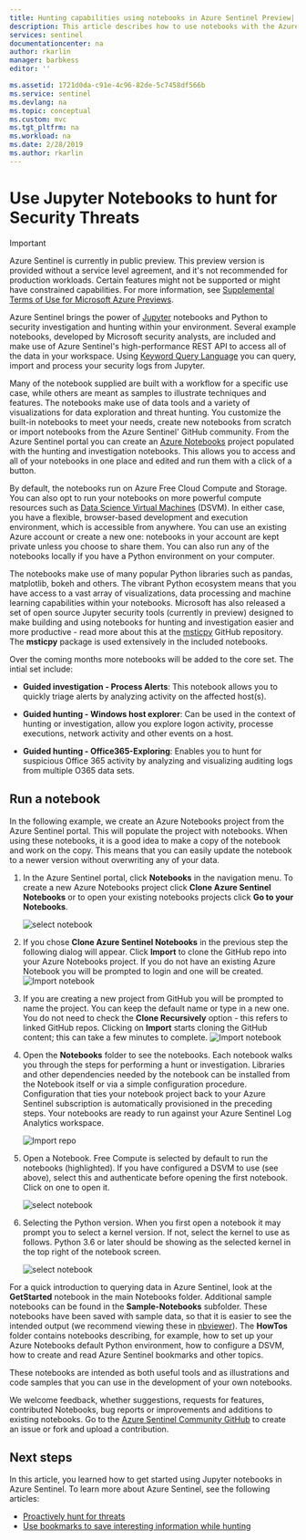 ```yaml
---
title: Hunting capabilities using notebooks in Azure Sentinel Preview| Microsoft Docs
description: This article describes how to use notebooks with the Azure Sentinel hunting capabilities.
services: sentinel
documentationcenter: na
author: rkarlin
manager: barbkess
editor: ''

ms.assetid: 1721d0da-c91e-4c96-82de-5c7458df566b
ms.service: sentinel
ms.devlang: na
ms.topic: conceptual
ms.custom: mvc
ms.tgt_pltfrm: na
ms.workload: na
ms.date: 2/28/2019
ms.author: rkarlin
---
```


# Use Jupyter Notebooks to hunt for Security Threats

> [!IMPORTANT]
> Azure Sentinel is currently in public preview.
> This preview version is provided without a service level agreement, and it's not recommended for production workloads. Certain features might not be supported or might have constrained capabilities. 
> For more information, see [Supplemental Terms of Use for Microsoft Azure Previews](https://azure.microsoft.com/support/legal/preview-supplemental-terms/).

Azure Sentinel brings the power of [Jupyter](https://jupyter.org/) notebooks and Python to security investigation and hunting within your environment. Several example notebooks, developed by Microsoft security analysts, are included and make use of Azure Sentinel's high-performance REST API to access all of the data in your workspace. Using [Keyword Query Language](https://docs.microsoft.com/en-us/sharepoint/dev/general-development/keyword-query-language-kql-syntax-reference) you can query, import and process your security logs from Jupyter.

Many of the notebook supplied are built with a workflow for a specific use case, while others are meant as samples to illustrate techniques and features. The notebooks make use of data tools and a variety of visualizations for data exploration and threat hunting.​ You customize the built-in notebooks to meet your needs, create new notebooks from scratch or import notebooks from the Azure Sentinel' GitHub community. From the Azure Sentinel portal you can create an [Azure Notebooks](https://notebooks.azure.com/) project populated with the hunting and investigation notebooks. This allows you to access and all of your notebooks in one place and edited and run them with a click of a button.

By default, the notebooks run on Azure Free Cloud Compute and Storage. You can also opt to run your notebooks on more powerful compute resources such as [Data Science Virtual Machines](https://azure.microsoft.com/en-us/services/virtual-machines/data-science-virtual-machines/) (DSVM). In either case, you have a flexible, browser-based development and execution environment, which is accessible from anywhere. You can use an existing Azure account or create a new one: notebooks in your account are kept private unless you choose to share them. You can also run any of the notebooks locally if you have a Python environment on your computer.

The notebooks make use of many popular Python libraries such as pandas, matplotlib, bokeh and others. The vibrant Python ecosystem means that you have access to a vast array of visualizations, data processing and machine learning capabilities within your notebooks. Microsoft has also released a set of open source Jupyter security tools (currently in preview) designed to make building and using notebooks for hunting and investigation easier and more productive - read more about this at the [msticpy](https://github.com/Microsoft/msticpy/) GitHub repository. The **msticpy** package is used extensively in the included notebooks.

Over the coming months more notebooks will be added to the core set. The intial set include:

- **Guided investigation - Process Alerts**: This notebook allows you to quickly triage alerts by analyzing activity on the affected host(s).​

- **Guided hunting - Windows host explorer**: Can be used in the context of hunting or investigation, allow you explore logon activity, processe executions, network activity and other events on a host.  ​

- **Guided hunting - Office365-Exploring**: Enables you to hunt for suspicious Office 365 activity by analyzing and visualizing auditing logs from multiple O365 data sets.​

## Run a notebook
In the following example, we create an Azure Notebooks project from the Azure Sentinel portal. This will populate the project with notebooks. When using these notebooks, it is a good idea to make a copy of the notebook and work on the copy. This means that you can easily update the notebook to a newer version without overwriting any of your data.

1. In the Azure Sentinel portal, click **Notebooks** in the navigation menu. To create a new Azure Notebooks project click **Clone Azure Sentinel Notebooks** or to open your existing notebooks projects click **Go to your Notebooks**.
  
   ![select notebook](./media/notebooks/sentinel-az-notebooks-home.png)

2. If you chose **Clone Azure Sentinel Notebooks** in the previous step the following dialog will appear. Click **Import** to clone the GitHub repo into your Azure Notebooks project. If you do not have an existing Azure Notebook you will be prompted to login and one will be created.
   ![Import notebook](./media/notebooks/sentinel-nb-signin-and-clone.png)
3. If you are creating a new project from GitHub you will be prompted to name the project. You can keep the default name or type in a new one. You do not need to check the **Clone Recursively** option - this refers to linked GitHub repos. Clicking on **Import** starts cloning the GitHub content; this can take a few minutes to complete.
   ![Import notebook](./media/notebooks/sentinel-create-nb-project.png)
4. Open the **Notebooks** folder to see the notebooks. Each notebook walks you through the steps for performing a hunt or investigation. Libraries and other dependencies needed by the notebook can be installed from the Notebook itself or via a simple configuration procedure. Configuration that ties your notebook project back to your Azure Sentinel subscription is automatically provisioned in the preceding steps. Your notebooks are ready to run against your Azure Sentinel Log Analytics workspace.

   ![Import repo](./media/notebooks/sentinel-open-notebook1.png)

5. Open a Notebook. Free Compute is selected by default to run the notebooks (highlighted). If you have configured a DSVM to use (see above), select this and authenticate before opening the first notebook. Click on one to open it. 

   ![select notebook](./media/notebooks/sentinel-open-notebook2.png)

6. Selecting the Python version. When you first open a notebook it may prompt you to select a kernel version. If not, select the kernel to use as follows. Python 3.6 or later should be showing as the selected kernel in the top right of the notebook screen. 

   ![select notebook](./media/notebooks/sentinel-select-kernel.png)
   
For a quick introduction to querying data in Azure Sentinel, look at the **GetStarted** notebook in the main Notebooks folder. Additional sample notebooks can be found in the **Sample-Notebooks** subfolder. These notebooks have been saved with sample data, so that it is easier to see the intended output (we recommend viewing these in [nbviewer](https://nbviewer.jupyter.org/)). The **HowTos** folder contains notebooks describing, for example, how to set up your Azure Notebooks default Python environment, how to configure a DSVM, how to create and read Azure Sentinel bookmarks and other topics.

These notebooks are intended as both useful tools and as illustrations and code samples that you can use in the development of your own notebooks.

We welcome feedback, whether suggestions, requests for features, contributed Notebooks, bug reports or improvements and additions to existing notebooks. Go to the [Azure Sentinel Community GitHub](https://github.com/Azure/Azure-Sentinel) to create an issue or fork and upload a contribution.


## Next steps
In this article, you learned how to get started using Jupyter notebooks in Azure Sentinel. To learn more about Azure Sentinel, see the following articles:

- [Proactively hunt for threats](hunting.md)
- [Use bookmarks to save interesting information while hunting](bookmarks.md)
